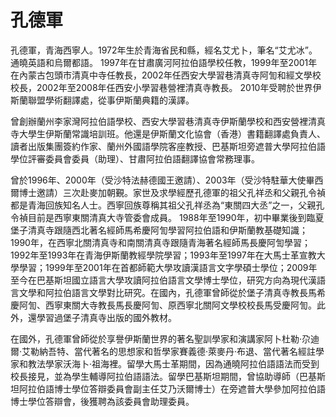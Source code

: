 # 孔德軍

孔德軍，青海西寧人。1972年生於青海省民和縣，經名艾尤卜，筆名“艾尤冰”。通曉英語和烏爾都語。 1997年在甘肅廣河阿拉伯語學校任教，1999年至2001年在內蒙古包頭市清真中寺任教長，2002年任西安大學習巷清真寺阿訇和經文學校校長，2002年至2008年任西安小學習巷營裡清真寺教長。 2010年受聘於世界伊斯蘭聯盟學術翻譯處，從事伊斯蘭典籍的漢譯。

曾創辦蘭州李家灣阿拉伯語學校、西安大學習巷清真寺伊斯蘭學校和西安營裡清真寺大學生伊斯蘭常識培訓班。他還是伊斯蘭文化協會（香港）書籍翻譯處負責人、讀者出版集團簽約作家、蘭州外國語學院客座教授、巴基斯坦旁遮普大學阿拉伯語學位評審委員會委員（助理）、甘肅阿拉伯語翻譯協會常務理事。

曾於1996年、2000年（受沙特法赫德國王邀請）、2003年（受沙特駐華大使畢西爾博士邀請）三次赴麥加朝覲。家世及求學經歷孔德軍的祖父孔祥丞和父親孔令禎都是青海回族知名人士。西寧回族尊稱其祖父孔祥丞為“東關四大丞”之一，父親孔令禎目前是西寧東關清真大寺管委會成員。 1988年至1990年，初中畢業後到臨夏堡子清真寺跟隨西北著名經師馬希慶阿訇學習阿拉伯語和伊斯蘭教基礎知識；1990年，在西寧北關清真寺和南關清真寺跟隨青海著名經師馬長慶阿訇學習；1992年至1993年在青海伊斯蘭教經學院學習；1993年至1997年在大馬士革宣教大學學習；1999年至2001年在首都師範大學攻讀漢語言文字學碩士學位；2009年至今在巴基斯坦國立語言大學攻讀阿拉伯語言文學博士學位，研究方向為現代漢語言文學和阿拉伯語言文學對比研究。在國內，孔德軍曾師從於堡子清真寺教長馬希慶阿訇、西寧東關大寺教長馬長慶阿訇、原西寧北關阿文學校校長馬受慶阿訇。此外，還學習過堡子清真寺出版的國外教材。

在國外，孔德軍曾師從於享譽伊斯蘭世界的著名聖訓學家和演講家阿卜杜勒·尕迪爾·艾勒納吾特、當代著名的思想家和哲學家賽義德·萊麥丹·布退、當代著名經註學家和教法學家沃海卜·祖海裡。留學大馬士革期間，因為通曉阿拉伯語語法而受到校長接見，並為學生輔導阿拉伯語語法。留學巴基斯坦期間，曾協助導師（巴基斯坦阿拉伯語博士學位答辯委員會副主任艾乃沃爾博士）在旁遮普大學參加阿拉伯語博士學位答辯會，後獲聘為該委員會助理委員。